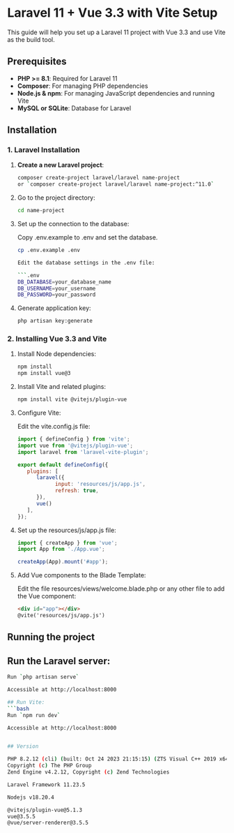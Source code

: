 # Laravel 11 + Vue 3.3 with Vite Setup

This guide will help you set up a Laravel 11 project with Vue 3.3 and use Vite as the build tool.

## Prerequisites

- **PHP >= 8.1**: Required for Laravel 11
- **Composer**: For managing PHP dependencies
- **Node.js & npm**: For managing JavaScript dependencies and running Vite
- **MySQL or SQLite**: Database for Laravel

## Installation

### 1. Laravel Installation

1. **Create a new Laravel project**:

   ```bash
   composer create-project laravel/laravel name-project 
   or `composer create-project laravel/laravel name-project:^11.0`

2. Go to the project directory:

   ```bash
   cd name-project

3. Set up the connection to the database:

   Copy .env.example to .env and set the database.
   
   ```bash
   cp .env.example .env

   Edit the database settings in the .env file:
   
   ```.env
   DB_DATABASE=your_database_name
   DB_USERNAME=your_username
   DB_PASSWORD=your_password

4. Generate application key:

   ```bash
   php artisan key:generate

### 2. Installing Vue 3.3 and Vite

1. Install Node dependencies:

   ```bash
   npm install
   npm install vue@3

2. Install Vite and related plugins:

   ```bash
   npm install vite @vitejs/plugin-vue

3. Configure Vite:

   Edit the vite.config.js file:

   ```javascript
   import { defineConfig } from 'vite';
   import vue from '@vitejs/plugin-vue';
   import laravel from 'laravel-vite-plugin';

   export default defineConfig({
      plugins: [
         laravel({
               input: 'resources/js/app.js',
               refresh: true,
         }),
         vue()
      ],
   });

4. Set up the resources/js/app.js file:

   ```javascript
   import { createApp } from 'vue';
   import App from './App.vue';

   createApp(App).mount('#app');

5. Add Vue components to the Blade Template:
   
   Edit the file resources/views/welcome.blade.php or any other file to add the Vue component:
   ```html
   <div id="app"></div>
   @vite('resources/js/app.js')


## Running the project ##

## Run the Laravel server: 
   ```bash
   Run `php artisan serve` 

Accessible at http://localhost:8000

## Run Vite:
   ```bash
   Run `npm run dev`

Accessible at http://localhost:8000


## Version

PHP 8.2.12 (cli) (built: Oct 24 2023 21:15:15) (ZTS Visual C++ 2019 x64)
Copyright (c) The PHP Group
Zend Engine v4.2.12, Copyright (c) Zend Technologies

Laravel Framework 11.23.5

Nodejs v18.20.4

@vitejs/plugin-vue@5.1.3
vue@3.5.5
@vue/server-renderer@3.5.5
